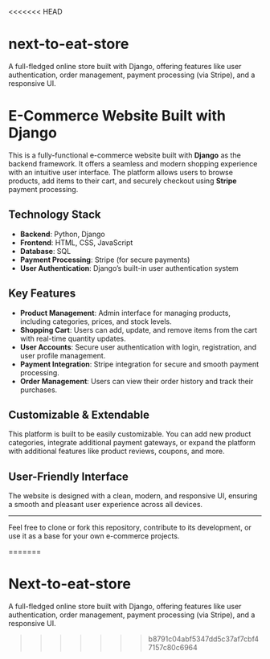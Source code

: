 <<<<<<< HEAD
# next-to-eat-store
A full-fledged online store built with Django, offering features like user authentication, order management, payment processing (via Stripe), and a responsive UI.

# E-Commerce Website Built with Django

This is a fully-functional e-commerce website built with **Django** as the backend framework. It offers a seamless and modern shopping experience with an intuitive user interface. The platform allows users to browse products, add items to their cart, and securely checkout using **Stripe** payment processing.

## Technology Stack

- **Backend**: Python, Django
- **Frontend**: HTML, CSS, JavaScript
- **Database**: SQL
- **Payment Processing**: Stripe (for secure payments)
- **User Authentication**: Django’s built-in user authentication system

## Key Features

- **Product Management**: Admin interface for managing products, including categories, prices, and stock levels.
- **Shopping Cart**: Users can add, update, and remove items from the cart with real-time quantity updates.
- **User Accounts**: Secure user authentication with login, registration, and user profile management.
- **Payment Integration**: Stripe integration for secure and smooth payment processing.
- **Order Management**: Users can view their order history and track their purchases.

## Customizable & Extendable

This platform is built to be easily customizable. You can add new product categories, integrate additional payment gateways, or expand the platform with additional features like product reviews, coupons, and more.

## User-Friendly Interface

The website is designed with a clean, modern, and responsive UI, ensuring a smooth and pleasant user experience across all devices.

---

Feel free to clone or fork this repository, contribute to its development, or use it as a base for your own e-commerce projects.


=======
# Next-to-eat-store
A full-fledged online store built with Django, offering features like user authentication, order management, payment processing (via Stripe), and a responsive UI.
>>>>>>> b8791c04abf5347dd5c37af7cbf47157c80c6964
